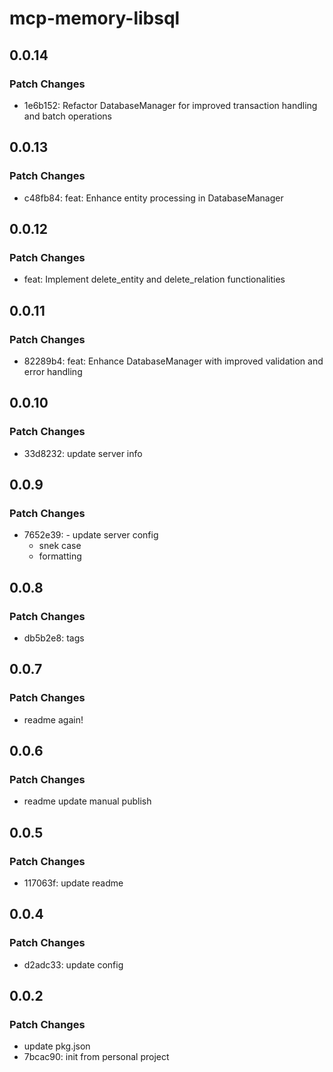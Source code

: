 # mcp-memory-libsql

## 0.0.14

### Patch Changes

- 1e6b152: Refactor DatabaseManager for improved transaction handling
  and batch operations

## 0.0.13

### Patch Changes

- c48fb84: feat: Enhance entity processing in DatabaseManager

## 0.0.12

### Patch Changes

- feat: Implement delete_entity and delete_relation functionalities

## 0.0.11

### Patch Changes

- 82289b4: feat: Enhance DatabaseManager with improved validation and
  error handling

## 0.0.10

### Patch Changes

- 33d8232: update server info

## 0.0.9

### Patch Changes

- 7652e39: - update server config
  - snek case
  - formatting

## 0.0.8

### Patch Changes

- db5b2e8: tags

## 0.0.7

### Patch Changes

- readme again!

## 0.0.6

### Patch Changes

- readme update manual publish

## 0.0.5

### Patch Changes

- 117063f: update readme

## 0.0.4

### Patch Changes

- d2adc33: update config

## 0.0.2

### Patch Changes

- update pkg.json
- 7bcac90: init from personal project
